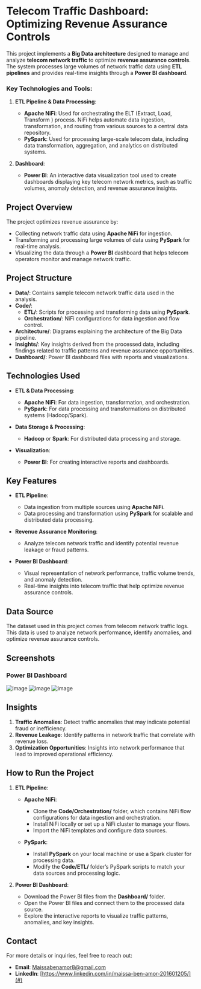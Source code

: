 # Telecom Traffic Dashboard: Optimizing Revenue Assurance Controls

This project implements a **Big Data architecture** designed to manage and analyze **telecom network traffic** to optimize **revenue assurance controls**. The system processes large volumes of network traffic data using **ETL pipelines** and provides real-time insights through a **Power BI dashboard**. 

### Key Technologies and Tools:
1. **ETL Pipeline & Data Processing**:
   - **Apache NiFi**: Used for orchestrating the ELT (Extract, Load, Transform ) process. NiFi helps automate data ingestion, transformation, and routing from various sources to a central data repository.
   - **PySpark**: Used for processing large-scale telecom data, including data transformation, aggregation, and analytics on distributed systems.
   
2. **Dashboard**:
   - **Power BI**: An interactive data visualization tool used to create dashboards displaying key telecom network metrics, such as traffic volumes, anomaly detection, and revenue assurance insights.

## Project Overview

The project optimizes revenue assurance by:
- Collecting network traffic data using **Apache NiFi** for ingestion.
- Transforming and processing large volumes of data using **PySpark** for real-time analysis.
- Visualizing the data through a **Power BI** dashboard that helps telecom operators monitor and manage network traffic.

## Project Structure

- **Data/**: Contains sample telecom network traffic data used in the analysis.
- **Code/**: 
  - **ETL/**: Scripts for processing and transforming data using **PySpark**.
  - **Orchestration/**: NiFi configurations for data ingestion and flow control.
- **Architecture/**: Diagrams explaining the architecture of the Big Data pipeline.
- **Insights/**: Key insights derived from the processed data, including findings related to traffic patterns and revenue assurance opportunities.
- **Dashboard/**: Power BI dashboard files with reports and visualizations.

## Technologies Used

- **ETL & Data Processing**: 
  - **Apache NiFi**: For data ingestion, transformation, and orchestration.
  - **PySpark**: For data processing and transformations on distributed systems (Hadoop/Spark).
  
- **Data Storage & Processing**: 
  - **Hadoop** or **Spark**: For distributed data processing and storage.

- **Visualization**:
  - **Power BI**: For creating interactive reports and dashboards.

## Key Features

- **ETL Pipeline**: 
  - Data ingestion from multiple sources using **Apache NiFi**.
  - Data processing and transformation using **PySpark** for scalable and distributed data processing.

- **Revenue Assurance Monitoring**:
  - Analyze telecom network traffic and identify potential revenue leakage or fraud patterns.

- **Power BI Dashboard**:
  - Visual representation of network performance, traffic volume trends, and anomaly detection.
  - Real-time insights into telecom traffic that help optimize revenue assurance controls.

## Data Source

The dataset used in this project comes from telecom network traffic logs. This data is used to analyze network performance, identify anomalies, and optimize revenue assurance controls.

## Screenshots

### Power BI Dashboard
![image](https://github.com/user-attachments/assets/f5875f18-df2b-4944-9daf-c61b4b6105c4)
![image](https://github.com/user-attachments/assets/b3bbdac9-7e77-4368-9d97-2fc3eaef9e79)
![image](https://github.com/user-attachments/assets/4416d045-f7ee-4d7b-85d5-cd7eafad74f7)


## Insights

1. **Traffic Anomalies**: Detect traffic anomalies that may indicate potential fraud or inefficiency.
2. **Revenue Leakage**: Identify patterns in network traffic that correlate with revenue loss.
3. **Optimization Opportunities**: Insights into network performance that lead to improved operational efficiency.

## How to Run the Project

1. **ETL Pipeline**:
   - **Apache NiFi**: 
     - Clone the **Code/Orchestration/** folder, which contains NiFi flow configurations for data ingestion and orchestration.
     - Install NiFi locally or set up a NiFi cluster to manage your flows.
     - Import the NiFi templates and configure data sources.
  
   - **PySpark**: 
     - Install **PySpark** on your local machine or use a Spark cluster for processing data.
     - Modify the **Code/ETL/** folder’s PySpark scripts to match your data sources and processing logic.

2. **Power BI Dashboard**:
   - Download the Power BI files from the **Dashboard/** folder.
   - Open the Power BI files and connect them to the processed data source.
   - Explore the interactive reports to visualize traffic patterns, anomalies, and key insights.

## Contact

For more details or inquiries, feel free to reach out:

- **Email**: Maissabenamor8@gmail.com
- **LinkedIn**: [https://www.linkedin.com/in/maissa-ben-amor-201601205/](#)
